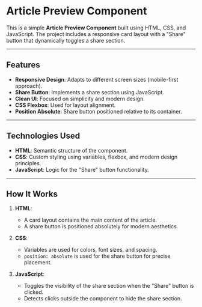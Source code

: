 # Article Preview Component

This is a simple **Article Preview Component** built using HTML, CSS, and JavaScript. The project includes a responsive card layout with a "Share" button that dynamically toggles a share section.

---

## Features
- **Responsive Design**: Adapts to different screen sizes (mobile-first approach).
- **Share Button**: Implements a share section using JavaScript.
- **Clean UI**: Focused on simplicity and modern design.
- **CSS Flexbox**: Used for layout alignment.
- **Position Absolute**: Share button positioned relative to its container.

---

## Technologies Used
- **HTML**: Semantic structure of the component.
- **CSS**: Custom styling using variables, flexbox, and modern design principles.
- **JavaScript**: Logic for the "Share" button functionality.

---

## How It Works

1. **HTML**:
   - A card layout contains the main content of the article.
   - A share button is positioned absolutely for modern aesthetics.

2. **CSS**:
   - Variables are used for colors, font sizes, and spacing.
   - `position: absolute` is used for the share button for precise placement.

3. **JavaScript**:
   - Toggles the visibility of the share section when the "Share" button is clicked.
   - Detects clicks outside the component to hide the share section.

